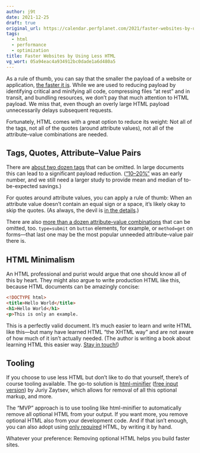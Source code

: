 ```yaml
---
author: j9t
date: 2021-12-25
draft: true
original_url: https://calendar.perfplanet.com/2021/faster-websites-by-using-less-html/
tags:
  - html
  - performance
  - optimization
title: Faster Websites by Using Less HTML
vg_wort: 05a94eac4a934912bc0dade1a6d480a5
---
```

As a rule of thumb, you can say that the smaller the payload of a website or application, [the faster it is](https://meiert.com/en/blog/html-performance/). While we are used to reducing payload by identifying critical and minifying all code, compressing files “at rest” and in transit, and bundling resources, we don’t pay that much attention to HTML payload. We miss that, even though an overly large HTML payload unnecessarily delays subsequent requests.

Fortunately, HTML comes with a great option to reduce its weight: Not all of the tags, not all of the quotes (around attribute values), not all of the attribute–value combinations are needed.

## Tags, Quotes, Attribute–Value Pairs

There are [about two dozen tags](https://meiert.com/en/blog/optional-html/#toc-tags) that can be omitted. In large documents this can lead to a significant payload reduction. ([“10–20%”](https://web.archive.org/web/20090628095100/http://code.google.com/speed/articles/optimizing-html.html) was an early number, and we still need a larger study to provide mean and median of to-be-expected savings.)

For quotes around attribute values, you can apply a rule of thumb: When an attribute value doesn’t contain an equal sign or a space, it’s likely okay to skip the quotes. (As always, the devil is [in the details](https://html.spec.whatwg.org/multipage/parsing.html#attribute-name-state).)

There are also [more than a dozen attribute–value combinations](https://meiert.com/en/blog/optional-html/#toc-attribute-values) that can be omitted, too. `type=submit` on `button` elements, for example, or `method=get` on forms—that last one may be the most popular unneeded attribute–value pair there is.

## HTML Minimalism

An HTML professional and purist would argue that one should know all of this by heart. They might also argue to write production HTML like this, because HTML documents can be amazingly concise:

```html
<!DOCTYPE html>
<title>Hello World</title>
<h1>Hello World</h1>
<p>This is only an example.
```

This is a perfectly valid document. It’s much easier to learn and write HTML like this—but many have learned HTML “the XHTML way” and are not aware of how much of it isn’t actually needed. (The author is writing a book about learning HTML this easier way. [Stay in touch!](https://twitter.com/j9t))

## Tooling

If you choose to use less HTML but don’t like to do that yourself, there’s of course tooling available. The go-to solution is [html-minifier](https://www.npmjs.com/package/html-minifier) ([free input version](https://kangax.github.io/html-minifier/)) by Juriy Zaytsev, which allows for removal of all this optional markup, and more.

The “MVP” approach is to use tooling like html-minifier to automatically remove all optional HTML from your output. If you want more, you remove optional HTML also from your development code. And if that isn’t enough, you can also adopt using [only required](https://meiert.com/en/blog/the-ways-of-writing-html/#toc-required-only) HTML, by writing it by hand.

Whatever your preference: Removing optional HTML helps you build faster sites.